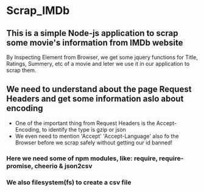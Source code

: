 # Scrap_IMDb
This is a simple Node-js application to scrap some movie's information from IMDb website
---
By Inspecting Element from Browser, we get some jquery functions for Title, Ratings, Summery, etc of a movie and leter we use it in our application to scrap them.

## We need to understand about the page Request Headers and get some information aslo about encoding

* One of the important thing from Request Headers is the Accept-Encoding, to identify the type is gzip or json
* We even need to mention 'Accept' 'Accept-Language' also fo the Browser before we scrap safely without getting our id banned! 

### Here we need some of npm modules, like: require, require-promise, cheerio & json2csv

### We also filesystem(fs) to create a csv file
